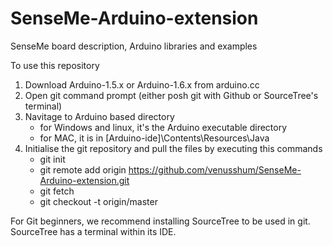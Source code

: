 # SenseMe-Arduino-extension
SenseMe board description, Arduino libraries and examples

To use this repository

1. Download Arduino-1.5.x or Arduino-1.6.x from arduino.cc
2. Open git command prompt (either posh git with Github or SourceTree's terminal)
3. Navitage to Arduino based directory
   * for Windows and linux, it's the Arduino executable directory
   * for MAC, it is in [Arduino-ide]\Contents\Resources\Java
4. Initialise the git repository and pull the files by executing this commands
   * git init
   * git remote add origin https://github.com/venusshum/SenseMe-Arduino-extension.git
   * git fetch
   * git checkout -t origin/master
   

For Git beginners, we recommend installing SourceTree to be used in git. SourceTree has a terminal within its IDE. 

